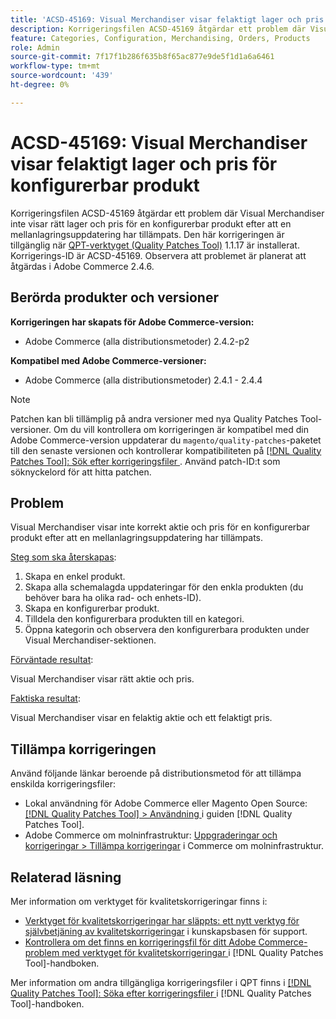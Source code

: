 ```yaml
---
title: 'ACSD-45169: Visual Merchandiser visar felaktigt lager och pris för konfigurerbar produkt'
description: Korrigeringsfilen ACSD-45169 åtgärdar ett problem där Visual Merchandiser inte visar rätt lager och pris för en konfigurerbar produkt efter att en mellanlagringsuppdatering har tillämpats. Den här korrigeringen är tillgänglig när [QPT-verktyget (Quality Patches Tool)](https://experienceleague.adobe.com/sv/docs/commerce-knowledge-base/kb/announcements/commerce-announcements/magento-quality-patches-released-new-tool-to-self-serve-quality-patches) 1.1.17 är installerat. Korrigerings-ID är ACSD-45169. Observera att problemet är planerat att åtgärdas i Adobe Commerce 2.4.6.
feature: Categories, Configuration, Merchandising, Orders, Products
role: Admin
source-git-commit: 7f17f1b286f635b8f65ac877e9de5f1d1a6a6461
workflow-type: tm+mt
source-wordcount: '439'
ht-degree: 0%

---
```


# ACSD-45169: Visual Merchandiser visar felaktigt lager och pris för konfigurerbar produkt

Korrigeringsfilen ACSD-45169 åtgärdar ett problem där Visual Merchandiser inte visar rätt lager och pris för en konfigurerbar produkt efter att en mellanlagringsuppdatering har tillämpats. Den här korrigeringen är tillgänglig när [QPT-verktyget (Quality Patches Tool)](https://experienceleague.adobe.com/sv/docs/commerce-knowledge-base/kb/announcements/commerce-announcements/magento-quality-patches-released-new-tool-to-self-serve-quality-patches) 1.1.17 är installerat. Korrigerings-ID är ACSD-45169. Observera att problemet är planerat att åtgärdas i Adobe Commerce 2.4.6.

## Berörda produkter och versioner

**Korrigeringen har skapats för Adobe Commerce-version:**

* Adobe Commerce (alla distributionsmetoder) 2.4.2-p2

**Kompatibel med Adobe Commerce-versioner:**

* Adobe Commerce (alla distributionsmetoder) 2.4.1 - 2.4.4

>[!NOTE]
>
>Patchen kan bli tillämplig på andra versioner med nya Quality Patches Tool-versioner. Om du vill kontrollera om korrigeringen är kompatibel med din Adobe Commerce-version uppdaterar du `magento/quality-patches`-paketet till den senaste versionen och kontrollerar kompatibiliteten på [[!DNL Quality Patches Tool]: Sök efter korrigeringsfiler ](https://experienceleague.adobe.com/sv/docs/commerce-knowledge-base/kb/announcements/commerce-announcements/magento-quality-patches-released-new-tool-to-self-serve-quality-patches). Använd patch-ID:t som söknyckelord för att hitta patchen.

## Problem

Visual Merchandiser visar inte korrekt aktie och pris för en konfigurerbar produkt efter att en mellanlagringsuppdatering har tillämpats.

<u>Steg som ska återskapas</u>:

1. Skapa en enkel produkt.
1. Skapa alla schemalagda uppdateringar för den enkla produkten (du behöver bara ha olika rad- och enhets-ID).
1. Skapa en konfigurerbar produkt.
1. Tilldela den konfigurerbara produkten till en kategori.
1. Öppna kategorin och observera den konfigurerbara produkten under Visual Merchandiser-sektionen.

<u>Förväntade resultat</u>:

Visual Merchandiser visar rätt aktie och pris.

<u>Faktiska resultat</u>:

Visual Merchandiser visar en felaktig aktie och ett felaktigt pris.

## Tillämpa korrigeringen

Använd följande länkar beroende på distributionsmetod för att tillämpa enskilda korrigeringsfiler:

* Lokal användning för Adobe Commerce eller Magento Open Source: [[!DNL Quality Patches Tool] > Användning ](/help/tools/quality-patches-tool/usage.md) i guiden [!DNL Quality Patches Tool].
* Adobe Commerce om molninfrastruktur: [Uppgraderingar och korrigeringar > Tillämpa korrigeringar](https://experienceleague.adobe.com/docs/commerce-cloud-service/user-guide/develop/upgrade/apply-patches.html?lang=sv-SE) i Commerce om molninfrastruktur.

## Relaterad läsning

Mer information om verktyget för kvalitetskorrigeringar finns i:

* [Verktyget för kvalitetskorrigeringar har släppts: ett nytt verktyg för självbetjäning av kvalitetskorrigeringar](https://experienceleague.adobe.com/sv/docs/commerce-knowledge-base/kb/announcements/commerce-announcements/magento-quality-patches-released-new-tool-to-self-serve-quality-patches) i kunskapsbasen för support.
* [Kontrollera om det finns en korrigeringsfil för ditt Adobe Commerce-problem med verktyget för kvalitetskorrigeringar ](/help/tools/quality-patches-tool/patches-available-in-qpt/check-patch-for-magento-issue-with-magento-quality-patches.md) i [!DNL Quality Patches Tool]-handboken.

Mer information om andra tillgängliga korrigeringsfiler i QPT finns i [[!DNL Quality Patches Tool]: Söka efter korrigeringsfiler ](https://experienceleague.adobe.com/tools/commerce-quality-patches/index.html?lang=sv-SE) i [!DNL Quality Patches Tool]-handboken.
